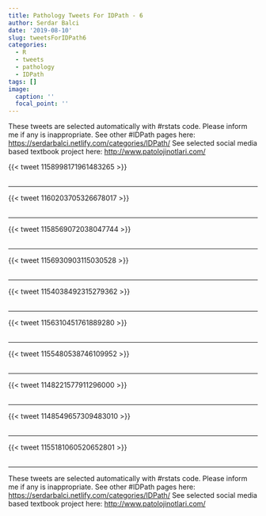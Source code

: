 ```yaml
---
title: Pathology Tweets For IDPath - 6
author: Serdar Balci
date: '2019-08-10'
slug: tweetsForIDPath6
categories:
  - R
  - tweets
  - pathology
  - IDPath
tags: []
image:
  caption: ''
  focal_point: ''
---
```



These tweets are selected automatically with #rstats code. Please inform me if any is inappropriate.
See other #IDPath pages here: https://serdarbalci.netlify.com/categories/IDPath/ 
See selected social media based textbook project here: http://www.patolojinotlari.com/

{{< tweet 1158998171961483265 >}}
<br>
<br>
<hr>
{{< tweet 1160203705326678017 >}}
<br>
<br>
<hr>
{{< tweet 1158569072038047744 >}}
<br>
<br>
<hr>
{{< tweet 1156930903115030528 >}}
<br>
<br>
<hr>
{{< tweet 1154038492315279362 >}}
<br>
<br>
<hr>
{{< tweet 1156310451761889280 >}}
<br>
<br>
<hr>
{{< tweet 1155480538746109952 >}}
<br>
<br>
<hr>
{{< tweet 1148221577911296000 >}}
<br>
<br>
<hr>
{{< tweet 1148549657309483010 >}}
<br>
<br>
<hr>
{{< tweet 1155181060520652801 >}}
<br>
<br>
<hr>


These tweets are selected automatically with #rstats code. Please inform me if any is inappropriate.
See other #IDPath pages here: https://serdarbalci.netlify.com/categories/IDPath/ 
See selected social media based textbook project here: http://www.patolojinotlari.com/

